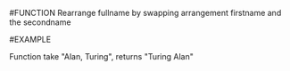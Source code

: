 #FUNCTION
Rearrange fullname by swapping arrangement firstname and the secondname 

#EXAMPLE

Function take "Alan, Turing", returns "Turing Alan"
